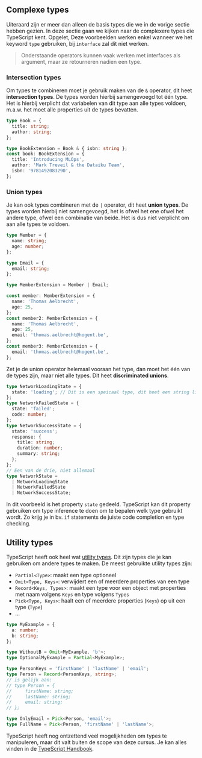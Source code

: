 <!-- markdownlint-disable first-line-h1 -->

## Complexe types

Uiteraard zijn er meer dan alleen de basis types die we in de vorige sectie hebben gezien. 
In deze sectie gaan we kijken naar de complexere types die TypeScript kent.
Opgelet, Deze voorbeelden werken enkel wanneer we het keyword `type` gebruiken, bij `interface` zal dit niet werken.

> Onderstaande operators kunnen vaak werken met interfaces als argument, maar ze retourneren nadien een type.

### Intersection types

Om types te combineren moet je gebruik maken van de `&` operator, dit heet **intersection types**. De types worden hierbij samengevoegd tot één type. Het is hierbij verplicht dat variabelen van dit type aan alle types voldoen, m.a.w. het moet alle properties uit de types bevatten.

```typescript
type Book = {
  title: string;
  author: string;
};

type BookExtension = Book & { isbn: string };
const book: BookExtension = {
  title: 'Introducing MLOps',
  author: 'Mark Treveil & the Dataiku Team',
  isbn: '9781492083290',
};
```

### Union types

Je kan ook types combineren met de `|` operator, dit heet **union types**. De types worden hierbij niet samengevoegd, het is ofwel het ene ofwel het andere type, ofwel een combinatie van beide. Het is dus niet verplicht om aan alle types te voldoen.

```typescript
type Member = {
  name: string;
  age: number;
};

type Email = {
  email: string;
};

type MemberExtension = Member | Email;

const member: MemberExtension = {
  name: 'Thomas Aelbrecht',
  age: 25,
};
const member2: MemberExtension = {
  name: 'Thomas Aelbrecht',
  age: 25,
  email: 'thomas.aelbrecht@hogent.be',
};
const member3: MemberExtension = {
  email: 'thomas.aelbrecht@hogent.be',
};
```

Zet je de union operator helemaal vooraan het type, dan moet het één van de types zijn, maar niet alle types. Dit heet **discriminated unions**.

```typescript
type NetworkLoadingState = {
  state: 'loading'; // Dit is een speicaal type, dit heet een string literal type. Hierbij wordt de waarde van de property 'state' gecontroleerd dat deze zeker 'loading' is.
};
type NetworkFailedState = {
  state: 'failed';
  code: number;
};
type NetworkSuccessState = {
  state: 'success';
  response: {
    title: string;
    duration: number;
    summary: string;
  };
};
// Een van de drie, niet allemaal
type NetworkState =
  | NetworkLoadingState
  | NetworkFailedState
  | NetworkSuccessState;
```

In dit voorbeeld is het property `state` gedeeld. TypeScript kan dit property gebruiken om type inference te doen om te bepalen welk type gebruikt wordt. Zo krijg je in bv. `if` statements de juiste code completion en type checking.

## Utility types

TypeScript heeft ook heel wat [utility types](https://www.typescriptlang.org/docs/handbook/utility-types.html). Dit zijn types die je kan gebruiken om andere types te maken. De meest gebruikte utility types zijn:

- `Partial<Type>`: maakt een type optioneel
- `Omit<Type, Keys>`: verwijdert een of meerdere properties van een type
- `Record<Keys, Types>`: maakt een type voor een object met properties met naam volgens `Keys` en type volgens `Types`
- `Pick<Type, Keys>`: haalt een of meerdere properties (`Keys`) op uit een type (`Type`)
- ...

```typescript
type MyExample = {
  a: number;
  b: string;
};

type WithoutB = Omit<MyExample, 'b'>;
type OptionalMyExample = Partial<MyExample>;

type PersonKeys = 'firstName' | 'lastName' | 'email';
type Person = Record<PersonKeys, string>;
// is gelijk aan:
// type Person = {
//     firstName: string;
//     lastName: string;
//     email: string;
// };

type OnlyEmail = Pick<Person, 'email'>;
type FullName = Pick<Person, 'firstName' | 'lastName'>;
```

TypeScript heeft nog ontzettend veel mogelijkheden om types te manipuleren, maar dit valt buiten de scope van deze cursus. Je kan alles vinden in de [TypeScript Handbook](https://www.typescriptlang.org/docs/handbook/2/types-from-types.html).
